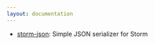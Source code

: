 ```yaml
---
layout: documentation
---
```

* [storm-json](https://github.com/rapportive-oss/storm-json): Simple JSON serializer for Storm